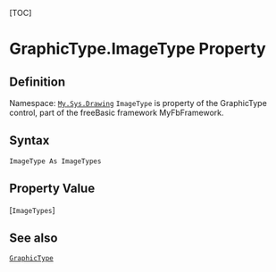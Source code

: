 [TOC]
# GraphicType.ImageType Property

## Definition
Namespace: [`My.Sys.Drawing`](My.Sys.Drawing.md)
`ImageType` is property of the GraphicType control, part of the freeBasic framework MyFbFramework.
## Syntax
```freeBasic
ImageType As ImageTypes
```
## Property Value
[`ImageTypes`]
## See also
[`GraphicType`](GraphicType.md)
